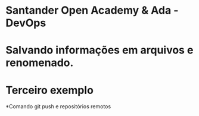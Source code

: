 # Santander Open Academy & Ada - DevOps

# Salvando informações em arquivos e renomenado. 

# Terceiro exemplo 

*Comando git push e repositórios remotos